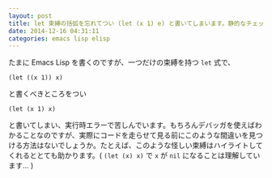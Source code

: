 ```yaml
---
layout: post
title: let 束縛の括弧を忘れてつい (let (x 1) e) と書いてしまいます。静的なチェッカはありませんか？
date: 2014-12-16 04:31:11
categories: emacs lisp elisp
---
```

<!-- {% raw %} -->
<p>たまに Emacs Lisp を書くのですが、一つだけの束縛を持つ <code>let</code> 式で、</p>

<pre><code>(let ((x 1)) x)
</code></pre>

<p>と書くべきところをつい</p>

<pre><code>(let (x 1) x)
</code></pre>

<p>と書いてしまい、実行時エラーで苦しんでいます。もちろんデバッガを使えばわかることなのですが、実際にコードを走らせて見る前にこのような間違いを見つける方法はないでしょうか。たとえば、このような怪しい束縛はハイライトしてくれるととても助かります。( <code>(let (x) x)</code> で <code>x</code> が <code>nil</code> になることは理解しています… )</p>
<!-- {% endraw %} -->
